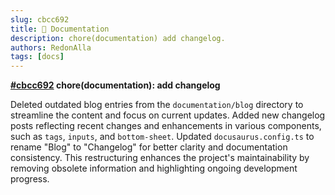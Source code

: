 ```yaml
---
slug: cbcc692
title: 📔 Documentation
description: chore(documentation) add changelog.
authors: RedonAlla
tags: [docs]
---
```


**[#cbcc692](https://github.com/RedonAlla/flexnative/commit/cbcc692) chore(documentation): add changelog**

Deleted outdated blog entries from the `documentation/blog` directory to streamline the content and focus on current updates.
Added new changelog posts reflecting recent changes and enhancements in various components, such as `tags`, `inputs`, and `bottom-sheet`.
Updated `docusaurus.config.ts` to rename "Blog" to "Changelog" for better clarity and documentation consistency.
This restructuring enhances the project's maintainability by removing obsolete information and highlighting ongoing development progress.
